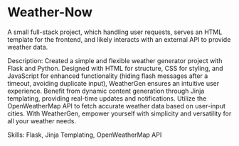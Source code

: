 # Weather-Now
A small full-stack project, which handling user requests, serves an HTML template for the frontend, and likely interacts with an external API to provide weather data.

Description: 
Created a simple and flexible weather generator project with Flask and Python.
Designed with HTML for structure, CSS for styling, and JavaScript for enhanced functionality (hiding flash messages after a timeout, avoiding duplicate input), WeatherGen 
ensures an intuitive user experience. Benefit from dynamic content generation through Jinja templating, providing real-time updates and notifications.
Utilize the OpenWeatherMap API to fetch accurate weather data based on user-input cities. With WeatherGen, empower yourself with simplicity and versatility for all your weather needs.

Skills: Flask, Jinja Templating, OpenWeatherMap API


